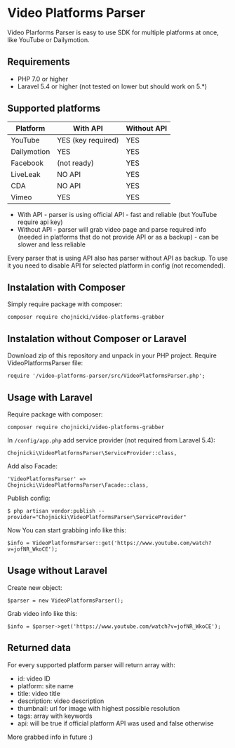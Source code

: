 # Video Platforms Parser

Video Plarforms Parser is easy to use SDK for multiple platforms at once, like YouTube or Dailymotion.

## Requirements

- PHP 7.0 or higher
- Laravel 5.4 or higher (not tested on lower but should work on 5.*)


## Supported platforms
| Platform      | With API           |  Without API  |
| ------------- | -------------      | ------------- |
| YouTube       | YES (key required) |  YES          |
| Dailymotion   | YES                |  YES          |
| Facebook      | (not ready)        |  YES          |
| LiveLeak      | NO API             |  YES          |
| CDA           | NO API             |  YES          |
| Vimeo         | YES                |  YES         |

* With API - parser is using official API - fast and reliable (but YouTube require api key)
* Without API - parser will grab video page and parse required info (needed in platforms that do not provide API or as a backup) - can be slower and less reliable

Every parser that is using API also has parser without API as backup. To use it you need to disable API for selected platform in config (not recomended).


## Instalation with Composer

Simply require package with composer:
```
composer require chojnicki/video-platforms-grabber
```

## Instalation without Composer or Laravel
Download zip of this repository and unpack in your PHP project.
Require VideoPlatformsParser file:
```
require '/video-platforms-parser/src/VideoPlatformsParser.php';
```


## Usage with Laravel

Require package with composer:
```
composer require chojnicki/video-platforms-grabber
```

In `/config/app.php` add service provider (not required from Laravel 5.4):
```
Chojnicki\VideoPlatformsParser\ServiceProvider::class,
```

Add also Facade:
```
'VideoPlatformsParser' => Chojnicki\VideoPlatformsParser\Facade::class,
```

Publish config:
```
$ php artisan vendor:publish --provider="Chojnicki\VideoPlatformsParser\ServiceProvider"
```

Now You can start grabbing info like this:
```
$info = VideoPlatformsParser::get('https://www.youtube.com/watch?v=jofNR_WkoCE');
```


## Usage without Laravel

Create new object:
```
$parser = new VideoPlatformsParser();
```

Grab video info like this:
```
$info = $parser->get('https://www.youtube.com/watch?v=jofNR_WkoCE');
```


## Returned data

For every supported platform parser will return array with:

- id: video ID
- platform: site name
- title: video title
- description: video description
- thumbnail: url for image with highest possible resolution
- tags: array with keywords
- api: will be true if official platform API was used and false otherwise

More grabbed info in future :)
